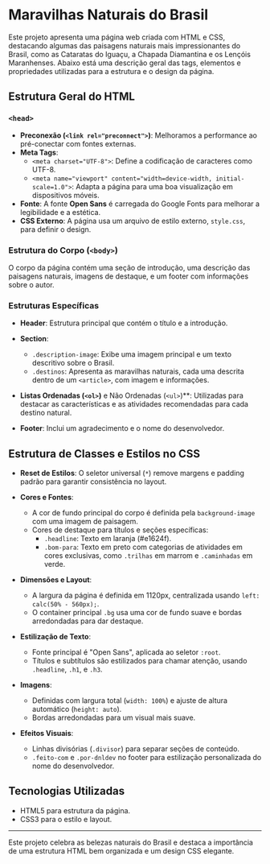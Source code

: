 # Maravilhas Naturais do Brasil

Este projeto apresenta uma página web criada com HTML e CSS, destacando algumas das paisagens naturais mais impressionantes do Brasil, como as Cataratas do Iguaçu, a Chapada Diamantina e os Lençóis Maranhenses. Abaixo está uma descrição geral das tags, elementos e propriedades utilizadas para a estrutura e o design da página.

## Estrutura Geral do HTML

### `<head>`
- **Preconexão (`<link rel="preconnect">`)**: Melhoramos a performance ao pré-conectar com fontes externas.
- **Meta Tags**:
  - `<meta charset="UTF-8">`: Define a codificação de caracteres como UTF-8.
  - `<meta name="viewport" content="width=device-width, initial-scale=1.0">`: Adapta a página para uma boa visualização em dispositivos móveis.
- **Fonte**: A fonte **Open Sans** é carregada do Google Fonts para melhorar a legibilidade e a estética.
- **CSS Externo**: A página usa um arquivo de estilo externo, `style.css`, para definir o design.

### Estrutura do Corpo (`<body>`)
O corpo da página contém uma seção de introdução, uma descrição das paisagens naturais, imagens de destaque, e um footer com informações sobre o autor.

### Estruturas Específicas

- **Header**: Estrutura principal que contém o título e a introdução.
- **Section**:
  - `.description-image`: Exibe uma imagem principal e um texto descritivo sobre o Brasil.
  - `.destinos`: Apresenta as maravilhas naturais, cada uma descrita dentro de um `<article>`, com imagem e informações.
- **Listas Ordenadas (`<ol>`)** e Não Ordenadas (`<ul>`)**: Utilizadas para destacar as características e as atividades recomendadas para cada destino natural.

- **Footer**: Inclui um agradecimento e o nome do desenvolvedor.

## Estrutura de Classes e Estilos no CSS

- **Reset de Estilos**: O seletor universal (`*`) remove margens e padding padrão para garantir consistência no layout.
  
- **Cores e Fontes**:
  - A cor de fundo principal do corpo é definida pela `background-image` com uma imagem de paisagem.
  - Cores de destaque para títulos e seções específicas:
    - `.headline`: Texto em laranja (#e1624f).
    - `.bom-para`: Texto em preto com categorias de atividades em cores exclusivas, como `.trilhas` em marrom e `.caminhadas` em verde.

- **Dimensões e Layout**:
  - A largura da página é definida em 1120px, centralizada usando `left: calc(50% - 560px);`.
  - O container principal `.bg` usa uma cor de fundo suave e bordas arredondadas para dar destaque.

- **Estilização de Texto**:
  - Fonte principal é "Open Sans", aplicada ao seletor `:root`.
  - Títulos e subtítulos são estilizados para chamar atenção, usando `.headline`, `.h1`, e `.h3`.

- **Imagens**:
  - Definidas com largura total (`width: 100%`) e ajuste de altura automático (`height: auto`).
  - Bordas arredondadas para um visual mais suave.

- **Efeitos Visuais**:
  - Linhas divisórias (`.divisor`) para separar seções de conteúdo.
  - `.feito-com` e `.por-dnldev` no footer para estilização personalizada do nome do desenvolvedor.


## Tecnologias Utilizadas

- HTML5 para estrutura da página.
- CSS3 para o estilo e layout.

---

Este projeto celebra as belezas naturais do Brasil e destaca a importância de uma estrutura HTML bem organizada e um design CSS elegante.
